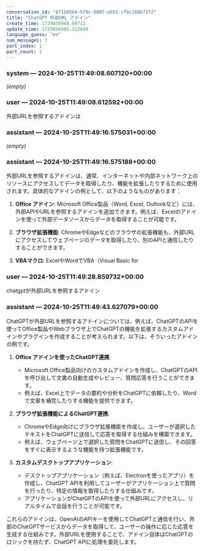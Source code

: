 ```yaml
---
conversation_id: "671b85b4-5f9c-8007-a551-cfbc168b7372"
title: "ChatGPT 外部URL アドイン"
create_time: 1729856948.60712
update_time: 1729856985.312849
language_guess: "en"
num_messages: 7
part_index: 1
part_count: 1
---
```


### system — 2024-10-25T11:49:08.607120+00:00

_(empty)_

### user — 2024-10-25T11:49:08.612592+00:00

外部URLを参照するアドインは

### assistant — 2024-10-25T11:49:16.575031+00:00

_(empty)_

### assistant — 2024-10-25T11:49:16.575188+00:00

外部URLを参照するアドインは、通常、インターネットや内部ネットワーク上のリソースにアクセスしてデータを取得したり、機能を拡張したりするために使用されます。具体的なアドインの例として、以下のようなものがあります：

1. **Office アドイン**: Microsoft Office製品（Word, Excel, Outlookなど）には、外部APIやURLを参照するアドインを追加できます。例えば、Excelのアドインを使って外部データソースからデータを取得することが可能です。

2. **ブラウザ拡張機能**: ChromeやEdgeなどのブラウザの拡張機能も、外部URLにアクセスしてウェブページのデータを取得したり、別のAPIと通信したりすることができます。

3. **VBAマクロ**: ExcelやWordでVBA（Visual Basic for

### user — 2024-10-25T11:49:28.859732+00:00

chatgptが外部URLを参照するアドイン

### assistant — 2024-10-25T11:49:43.627079+00:00

ChatGPTが外部URLを参照するアドインについては、例えば、ChatGPTのAPIを使ってOffice製品やWebブラウザ上でChatGPTの機能を拡張するカスタムアドインやプラグインを作成することが考えられます。以下は、そういったアドインの例です。

1. **Office アドインを使ったChatGPT連携**:
   - Microsoft Office製品向けのカスタムアドインを作成し、ChatGPTのAPIを呼び出して文書の自動生成やレビュー、質問応答を行うことができます。
   - 例えば、Excel上でデータの要約や分析をChatGPTに依頼したり、Wordで文章を補完したりする機能を提供できます。

2. **ブラウザ拡張機能によるChatGPT連携**:
   - ChromeやEdge向けにブラウザ拡張機能を作成し、ユーザーが選択したテキストをChatGPTに送信して応答を取得する仕組みを構築できます。
   - 例えば、ウェブページ上で選択した質問をChatGPTに送信し、その回答をすぐに表示するような機能を持つ拡張機能です。

3. **カスタムデスクトップアプリケーション**:
   - デスクトップアプリケーション（例えば、Electronを使ったアプリ）を作成し、ChatGPT APIを利用してユーザーがアプリケーション上で質問を行ったり、特定の情報を取得したりする仕組みです。
   - アプリケーションがChatGPTのAPIを使って外部URLにアクセスし、リアルタイムで会話を行うことが可能です。

これらのアドインは、OpenAIのAPIキーを使用してChatGPTと通信を行い、外部のChatGPTサービスからデータを取得して、ユーザーの操作に応じた応答を生成する仕組みです。外部URLを使用することで、アドイン自体はChatGPTのロジックを持たず、ChatGPT APIに処理を委託します。
